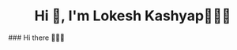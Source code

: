 <h1 align="center">Hi 👋, I'm Lokesh Kashyap👨🏻‍💻</h1>
### Hi there 🙋🏻‍♂️

<!--
**lokeshkashyap22/Lokeshkashyap22** is a ✨ _special_ ✨ repository because its `README.md` (this file) appears on your GitHub profile.

Here are some ideas to get you started:

- 🔭 I’m currently working on ...
- 🌱 I’m currently learning ...
- 👯 I’m looking to collaborate on ...
- 🤔 I’m looking for help with ...
- 💬 Ask me about ...
- 📫 How to reach me: ...
- 😄 Pronouns: ...
- ⚡ Fun fact: ...
-->
